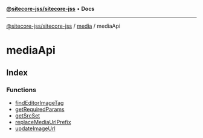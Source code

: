 [**@sitecore-jss/sitecore-jss**](../../../README.md) • **Docs**

***

[@sitecore-jss/sitecore-jss](../../../README.md) / [media](../../README.md) / mediaApi

# mediaApi

## Index

### Functions

- [findEditorImageTag](functions/findEditorImageTag.md)
- [getRequiredParams](functions/getRequiredParams.md)
- [getSrcSet](functions/getSrcSet.md)
- [replaceMediaUrlPrefix](functions/replaceMediaUrlPrefix.md)
- [updateImageUrl](functions/updateImageUrl.md)
